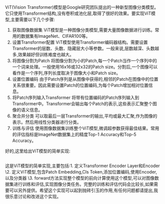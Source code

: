 ViT(Vision Transformer)模型是Google研究团队提出的一种新型图像分类模型。它只使用Transformer结构,没有卷积或池化层,取得了很好的效果。要实现ViT模型,主要需要以下几个步骤:

1. 获取图像数据集
  ViT模型是一种图像分类模型,需要大量图像数据进行训练。常用的数据集有ImageNet、CIFAR100等。
2. 设置Transformer配置
  ViT模型使用Transformer编码器结构。需要设置Transformer的层数、头数、隐藏层大小等参数。一般来说,层数越深、头数越多,效果越好但训练难度也越大。
3. 将图像分割为Patch
  将图像分割为小的Patch,每一个Patch当作一个序列中的一个词来处理。一般使用16x16或32x32的Patch size。分割后,一个图像可以看作是一个序列,序列长度取决于图像大小和Patch size。
4.  设置位置编码
  由于Patch序列是从图像中获得的,相邻的Patch在图像中的位置关系很重要。因此需要设置Patch的位置编码,为每个Patch增加相对位置信息。
5. 将Patch序列输入Transformer
  将带有位置编码的Patch序列输入到Transformer中。Transformer会输出每个Patch的表示,这些表示汇聚整个图像的语义信息。
6. 聚合并分类
  可以取最后一层Transformer的输出,平均或最大汇聚,作为图像的表示。然后用线性分类器进行分类。
7. 训练与评估
  使用图像数据集训练整个ViT模型,微调超参数获得最佳结果。常用的评估指标是ImageNet数据集上的精度Top-1 Accuracy和Top-5 Accuracy。





好的,这里给出ViT模型的简单实现:

```

```

这是ViT模型的简单实现,主要包括:1. 定义Transformer Encoder Layer和Encoder
\2. 定义ViT模型,包含Patch Embedding,Cls Token,添加位置编码,使用Encoder,以及分类器
\3. forward方法实现整个模型的前向计算使用这个模型,可以对图像数据集进行训练和评估,实现图像分类任务。完整的训练和评估代码会比较长,如果需要可以另外提供。希望这个实现可以起到抛砖引玉的作用,有任何问题都请提出,我很乐意讨论和改进这个实现。